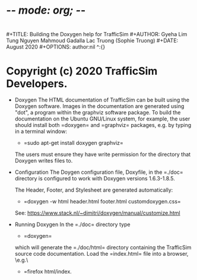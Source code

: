 #                            -*- mode: org; -*-
#
#+TITLE:         Building the Doxygen help for TrafficSim
#+AUTHOR:               Gyeha Lim Tung Nguyen Mahmoud Gadalla Lac Truong (Sophie Truong)
#+DATE:                     August 2020
#+OPTIONS: author:nil ^:{}
# Copyright (c) 2020 TrafficSim Developers.

* Doxygen
  The HTML documentation of TrafficSim can be built using the Doxygen software.
  Images in the documentation are generated using "dot", a program within the
  graphviz software package.  To build the documentation on the Ubuntu GNU/Linux
  system, for example, the user should install both =doxygen= and =graphviz=
  packages, e.g. by typing in a terminal window:

  + =sudo apt-get install doxygen graphviz=

  The users must ensure they have write
  permission for the directory that Doxygen writes files to.

* Configuration
  The Doygen configuration file, Doxyfile, in the =./doc=
  directory is configured to work with Doxygen versions 1.6.3-1.8.5.

  The Header, Footer, and Stylesheet are generated automatically:

  + =doxygen -w html header.html footer.html customdoxygen.css=

  See: https://www.stack.nl/~dimitri/doxygen/manual/customize.html

* Running Doxygen
  In the =./doc= directory type
  + =doxygen=

  which will generate the =./doc/html= directory
  containing the TrafficSim source code documentation.  Load the =index.html= file
  into a browser, \e.g.\
  + =firefox html/index.